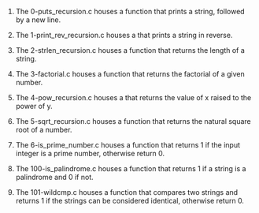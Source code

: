 1. The 0-puts_recursion.c houses a function that prints a string, followed by a new line.

2. The 1-print_rev_recursion.c houses a that prints a string in reverse.

3. The 2-strlen_recursion.c houses a function that returns the length of a string.

4. The 3-factorial.c houses a function that returns the factorial of a given number.

5. The 4-pow_recursion.c houses a that returns the value of x raised to the power of y.

6. The 5-sqrt_recursion.c houses a function that returns the natural square root of a number.

7. The 6-is_prime_number.c houses a function that returns 1 if the input integer is a prime number, otherwise return 0.

8. The 100-is_palindrome.c houses a function that returns 1 if a string is a palindrome and 0 if not.

9. The 101-wildcmp.c houses a function that compares two strings and returns 1 if the strings can be considered identical, otherwise return 0.
